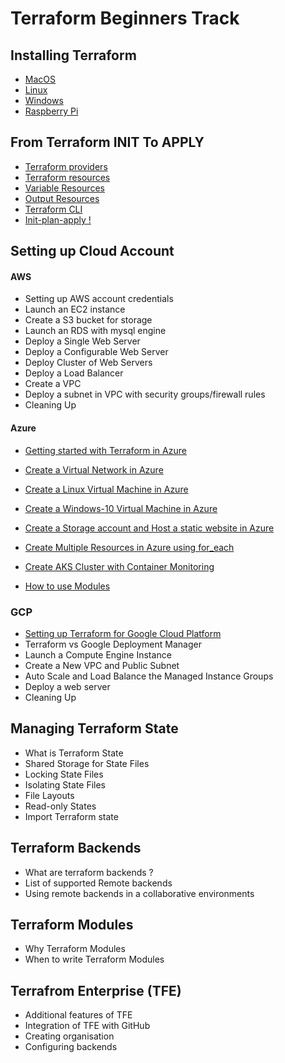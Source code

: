 # Terraform Beginners Track

## Installing Terraform

- [MacOS](https://github.com/MiladYarmohammadi/terralabs/blob/master/beginners/os/mac/README.md)
- [Linux](https://github.com/MiladYarmohammadi/terralabs/tree/master/beginners/os/linux)
- [Windows](https://github.com/MiladYarmohammadi/terralabs/tree/master/beginners/os/windows)
- [Raspberry Pi]()

## From Terraform INIT To APPLY

- [Terraform providers](https://github.com/MiladYarmohammadi/terralabs/blob/master/beginners/providers/README.md)
- [Terraform resources](https://github.com/MiladYarmohammadi/terralabs/blob/master/beginners/resources/README.md)
- [Variable Resources](https://github.com/MiladYarmohammadi/terralabs/blob/master/beginners/resources/variables/README.md)
- [Output Resources](https://github.com/MiladYarmohammadi/terralabs/blob/master/beginners/resources/output/README.md)
- [Terraform CLI](https://github.com/MiladYarmohammadi/terralabs/blob/master/beginners/CLI/README.md)
- [Init-plan-apply !](https://github.com/MiladYarmohammadi/terralabs/blob/master/beginners/init-plan-apply/README.md)

## Setting up Cloud Account

#### AWS

- Setting up AWS account credentials 
- Launch an EC2 instance
- Create a S3 bucket for storage
- Launch an RDS with mysql engine
- Deploy a Single Web Server
- Deploy a Configurable Web Server
- Deploy Cluster of Web Servers
- Deploy a Load Balancer
- Create a VPC 
- Deploy a subnet in VPC with security groups/firewall rules
- Cleaning Up

#### Azure

- [Getting started with Terraform in Azure](https://github.com/MiladYarmohammadi/terralabs/blob/master/beginners/azure/README.md)
- [Create a Virtual Network in Azure](https://github.com/MiladYarmohammadi/terralabs/blob/master/beginners/azure/virtualnetwork)
- [Create a Linux Virtual Machine in Azure](https://github.com/MiladYarmohammadi/terralabs/tree/master/beginners/azure/linuxVM)
- [Create a Windows-10 Virtual Machine in Azure](https://github.com/MiladYarmohammadi/terralabs/tree/master/beginners/azure/windowsVM)
- [Create a Storage account and Host a static website in Azure](https://github.com/MiladYarmohammadi/terralabs/tree/master/beginners/azure/storageAccount)
- [Create Multiple Resources in Azure using for_each](https://github.com/MiladYarmohammadi/terralabs/tree/master/beginners/azure/multiple_resources) 
- [Create AKS Cluster with Container Monitoring](https://github.com/MiladYarmohammadi/terralabs/tree/master/beginners/azure/aks_cluster)

- [How to use Modules](https://github.com/MiladYarmohammadi/terralabs/tree/master/beginners/azure/module_example)

### GCP

- [Setting up Terraform for Google Cloud Platform](https://github.com/MiladYarmohammadi/terralabs/blob/master/beginners/gcp/README.md)
- Terraform vs Google Deployment Manager
- Launch a Compute Engine Instance
- Create a New VPC and Public Subnet
- Auto Scale and Load Balance the Managed Instance Groups
- Deploy a web server
- Cleaning Up

## Managing Terraform State

- What is Terraform State
- Shared Storage for State Files
- Locking State Files
- Isolating State Files
- File Layouts
- Read-only States
- Import Terraform state

## Terraform Backends

- What are terraform backends ?
- List of supported Remote backends 
- Using remote backends in a collaborative environments

## Terraform Modules

- Why Terraform Modules
- When to write Terraform Modules


## Terrafrom Enterprise (TFE)
- Additional features of TFE
- Integration of TFE with GitHub
- Creating organisation
- Configuring backends
